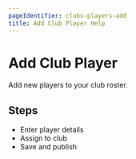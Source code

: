 ```yaml
---
pageIdentifier: clubs-players-add
title: Add Club Player Help
---
```


# Add Club Player

Add new players to your club roster.

## Steps
- Enter player details
- Assign to club
- Save and publish
